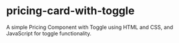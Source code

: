 # pricing-card-with-toggle
A simple Pricing Component with Toggle using HTML and CSS, and JavaScript for toggle functionality.
